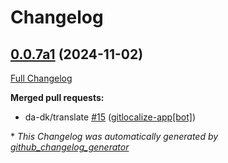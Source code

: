 # Changelog

## [0.0.7a1](https://github.com/OpenVoiceOS/ovos-skill-wordnet/tree/0.0.7a1) (2024-11-02)

[Full Changelog](https://github.com/OpenVoiceOS/ovos-skill-wordnet/compare/0.0.6...0.0.7a1)

**Merged pull requests:**

- da-dk/translate [\#15](https://github.com/OpenVoiceOS/ovos-skill-wordnet/pull/15) ([gitlocalize-app[bot]](https://github.com/apps/gitlocalize-app))



\* *This Changelog was automatically generated by [github_changelog_generator](https://github.com/github-changelog-generator/github-changelog-generator)*
